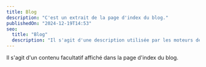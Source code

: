 ```yaml
---
title: Blog
description: "C'est un extrait de la page d'index du blog."
publishedOn: "2024-12-19T14:53"
seo:
  title: "Blog"
  description: "Il s'agit d'une description utilisée par les moteurs de recherche."
---
```


Il s'agit d'un contenu facultatif affiché dans la page d'index du blog.
